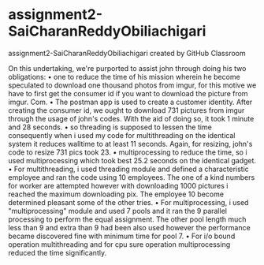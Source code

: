 # assignment2-SaiCharanReddyObiliachigari
assignment2-SaiCharanReddyObiliachigari created by GitHub Classroom

On this undertaking, we're purported to assist john through doing his two obligations: 
•	one to reduce the time of his mission wherein he become speculated to download one thousand photos from imgur, for this motive we have to first get the consumer id if you want to download the picture from imgur. Com. 
•	The postman app is used to create a customer identity. After creating the consumer id, we ought to download 731 pictures from imgur through the usage of john's codes. With the aid of doing so, it took 1 minute and 28 seconds.
•	so threading is supposed to lessen the time consequently when i used my code for multithreading on the identical system it reduces walltime to at least 11 seconds. Again, for resizing, john's code to resize 731 pics took 23. 
•	multiprocessing to reduce the time, so i used multiprocessing which took best 25.2 seconds on the identical gadget. 
•	For multithreading, i used threading module and defined a characteristic employee and ran the code using 10 employees. The one of a kind numbers for worker are attempted however with downloading 1000 pictures i reached the maximum downloading pix. The employee 10 become determined pleasant some of the other tries. 
•	For multiprocessing, i used "multiprocessing" module and used 7 pools and it ran the 9 parallel processing to perform the equal assignment. The other pool length much less than 9 and extra than 9 had been also used however the performance became discovered fine with minimum time for pool 7. 
•	For i/o bound operation multithreading and for cpu sure operation multiprocessing reduced the time significantly.


